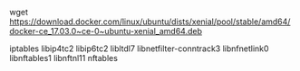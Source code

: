 wget https://download.docker.com/linux/ubuntu/dists/xenial/pool/stable/amd64/docker-ce_17.03.0~ce-0~ubuntu-xenial_amd64.deb


iptables libip4tc2 libip6tc2 libltdl7 libnetfilter-conntrack3 libnfnetlink0 libnftables1 libnftnl11 nftables